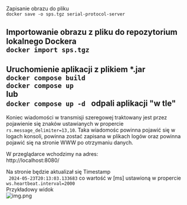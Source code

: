 Zapisanie obrazu do pliku </br>
```docker save -o sps.tgz serial-protocol-server```

Importowanie obrazu z pliku do repozytorium lokalnego Dockera</br>
```docker import sps.tgz```
----------
Uruchomienie aplikacji z plikiem *.jar<br>
```docker compose build```<br>
```docker compose up```<br>
lub <br>
```docker compose up -d ``` odpali aplikacji "w tle"
---------
Koniec wiadomości w transmisji szeregowej traktowany jest przez pojawienie się znaków ustawianych w propercie
```rs.message_delimiter=13,10```. Taka wiadomośc powinna pojawić się w logach konsoli, powinna zostać zapisana w plikach logów oraz powinna pojawić się na stronie WWW po otrzymaniu danych.

W przeglądarce wchodzimy na adres: <br>
http://localhost:8080/ <br>

Na stronie będzie aktualizał się Timestamp <br>
``` 2024-05-23T20:13:03.133683``` co wartość w [ms] ustawioną w propercie 
```ws.heartbeat.interval=2000``` <br>
Przykładowy widok<br>
![img.png](docs/img.png)